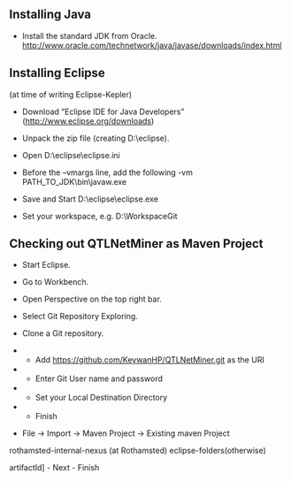 ## Installing Java
* Install the standard JDK from Oracle. http://www.oracle.com/technetwork/java/javase/downloads/index.html 

## Installing Eclipse

(at time of writing Eclipse-Kepler)

* Download “Eclipse IDE for Java Developers” (http://www.eclipse.org/downloads) 
* Unpack the zip file (creating D:\eclipse).
* Open D:\eclipse\eclipse.ini
* Before the –vmargs line, add the following
-vm 
PATH_TO_JDK\bin\javaw.exe 

* Save and Start D:\eclipse\eclipse.exe
* Set your workspace, e.g. D:\WorkspaceGit

## Checking out QTLNetMiner as Maven Project

* Start Eclipse.
* Go to Workbench.
* Open Perspective on the top right bar.
* Select Git Repository Exploring.
* Clone a Git repository.
* * Add https://github.com/KeywanHP/QTLNetMiner.git as the URI
* * Enter Git User name and password
* * Set your Local Destination Directory
* * Finish

* File -> Import -> Maven Project -> Existing maven Project

rothamsted-internal-nexus (at Rothamsted) 
eclipse-folders(otherwise) 

artifactId] - Next - Finish
